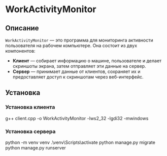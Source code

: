 # WorkActivityMonitor

## Описание
`WorkActivityMonitor` — это программа для мониторинга активности пользователя на рабочем компьютере. Она состоит из двух компонентов:

- **Клиент** — собирает информацию о машине, пользователе и делает скриншоты экрана, затем отправляет эти данные на сервер.
- **Сервер** — принимает данные от клиентов, сохраняет их и предоставляет доступ к скриншотам через веб-интерфейс.

## Установка

### Установка клиента

g++ client.cpp -o WorkActivityMonitor -lws2_32 -lgdi32 -mwindows

### Установка сервера

python -m venv venv
.\venv\Scripts\activate
python manage.py migrate
python manage.py runserver
